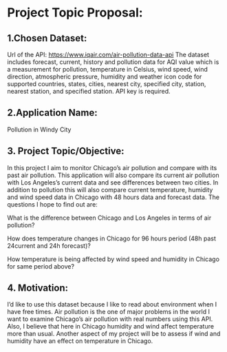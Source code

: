 # Project Topic Proposal:

## 1.Chosen Dataset:

Url of the API: https://www.iqair.com/air-pollution-data-api The dataset includes forecast, current, history and pollution data for AQI value which is a measurement for pollution, temperature in Celsius, wind speed, wind direction, atmospheric pressure, humidity and weather icon code for supported countries, states, cities, nearest city, specified city, station, nearest station, and specified station. API key is required.  

## 2.Application Name: 

Pollution in Windy City

## 3.	Project Topic/Objective: 

In this project I aim to monitor Chicago’s air pollution and compare with its past air pollution. This application will also compare its current air pollution with Los Angeles’s current data and see differences between two cities. In addition to pollution this will also compare current temperature, humidity and wind speed data in Chicago with 48 hours data and forecast data. The questions I hope to find out are: 
     
What is the difference between Chicago and Los Angeles in terms of air pollution?

How does temperature changes in Chicago for 96 hours period (48h past 24current and 24h forecast)?

How temperature is being affected by wind speed and humidity in Chicago for same period above?  

## 4.	Motivation: 

I’d like to use this dataset because I like to read about environment when I have free times. Air pollution is the one of major problems in the world I want to examine Chicago’s air pollution with real numbers using this API.  Also, I believe that here in Chicago humidity and wind affect temperature more than usual. Another aspect of my project will be to assess if wind and humidity have an effect on temperature in Chicago. 

